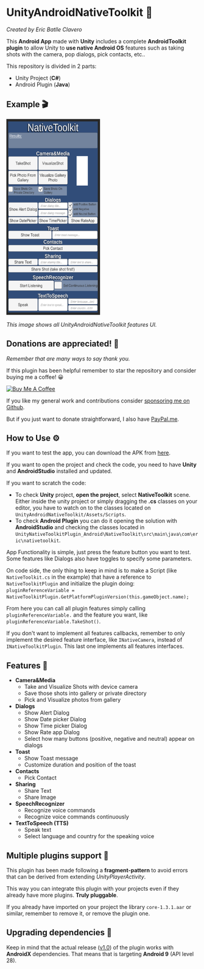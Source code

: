 # UnityAndroidNativeToolkit 🧰
*Created by Eric Batlle Clavero*
 
This **Android App** made with **Unity** includes a complete **AndroidToolkit plugin** to allow Unity to **use native Android OS** features such as taking shots with the camera, pop dialogs, pick contacts, etc..

This repository is divided in 2 parts:

- Unity Project (**C#**)
- Android Plugin (**Java**)

## Example 🎬

<p>
  <img src="UnityNativeToolkitImg.PNG" alt="simple video gif" width="246" height="512"/>
</p>

*This image shows all UnityAndroidNativeToolkit features UI.*

## Donations are appreciated! 💸
*Remember that are many ways to say thank you.*

If this plugin has been helpful remember to star the repository and consider buying me a coffee! 😀 
<p>
<a href="https://www.buymeacoffee.com/ebatlleclavero" target="_blank"><img src="https://cdn.buymeacoffee.com/buttons/default-blue.png" alt="Buy Me A Coffee" width="144.6" height="34"></a>
</p>

If you like my general work and contributions consider [sponsoring me on Github](https://github.com/sponsors/EricBatlle). 

But if you just want to donate straightforward, I also have [PayPal.me](https://paypal.me/EricBatlleClavero?locale.x=es_ES).

## How to Use ⚙️

If you want to test the app, you can download the APK from [here](https://github.com/EricBatlle/UnityAndroidNativeToolkit/releases/download/v1.0/UnityNativeToolkit_1.0.apk).

If you want to open the project and check the code, you need to have **Unity** and **AndroidStudio** installed and updated.

If you want to scratch the code:

- To check **Unity** project, **open the project**, select **NativeToolkit** scene.
Either inside the unity project or simply dragging the **.cs** classes on your editor, you have to watch on to the classes located on ``UnityAndroidNativeToolkit/Assets/Scripts``. 
- To check **Android Plugin** you can do it opening the solution with **AndroidStudio** and checking the classes located in ``UnityNativeToolkitPlugin_Android\NativeToolkit\src\main\java\com\eric\nativetoolkit``.

App Functionality is simple, just press the feature button you want to test. Some features like Dialogs also have toggles to specify some parameters.


On code side, the only thing to keep in mind is to make a Script (like ``NativeToolkit.cs`` in the example) that have a reference to ``NativeToolkitPlugin`` and initialize the plugin doing: 
``pluginReferenceVariable = NativeToolkitPlugin.GetPlatformPluginVersion(this.gameObject.name);``

From here you can call all plugin features simply calling ``pluginReferenceVariable.`` and the feature you want, like ``pluginReferenceVariable.TakeShot()``.

If you don't want to implement all features callbacks, remember to only implement the desired feature interface, like ``INativeCamera``, instead of ``INativeToolkitPlugin``. This last one implements all features interfaces.

## Features 🧰

- **Camera&Media**
	- Take and Visualize Shots with device camera
	- Save those shots into gallery or private directory
	- Pick and Visualize photos from gallery
- **Dialogs**
	- Show Alert Dialog
	- Show Date picker Dialog
	- Show Time picker Dialog
	- Show Rate app Dialog
	- Select how many buttons (positive, negative and neutral) appear on dialogs
- **Toast**
	- Show Toast message
	- Customize duration and position of the toast
- **Contacts**
	- Pick Contact
- **Sharing**
	- Share Text
	- Share Image
- **SpeechRecognizer**
	- Recognize voice commands
	- Recognize voice commands continuously
- **TextToSpeech (TTS)**
	- Speak text
	- Select language and country for the speaking voice

## Multiple plugins support 🔌

This plugin has been made following a **fragment-pattern** to avoid errors that can be derived from extending *UnityPlayerActivity*.

This way you can integrate this plugin with your projects even if they already have more plugins. **Truly pluggable**.

If you already have imported on your project the library ``core-1.3.1.aar`` or similar, remember to remove it, or remove the plugin one.

## Upgrading dependencies 📜

Keep in mind that the actual release ([v1.0](https://github.com/EricBatlle/UnityAndroidNativeToolkit/releases/download/v1.0/UnityNativeToolkit_1.0.apk)) of the plugin works with **AndroidX** dependencies. That means that is targeting **Android 9** (API level 28).

